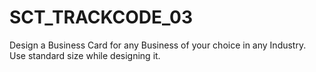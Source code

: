# SCT_TRACKCODE_03
Design a Business Card for any Business of your choice in any Industry. Use standard size while designing it.
